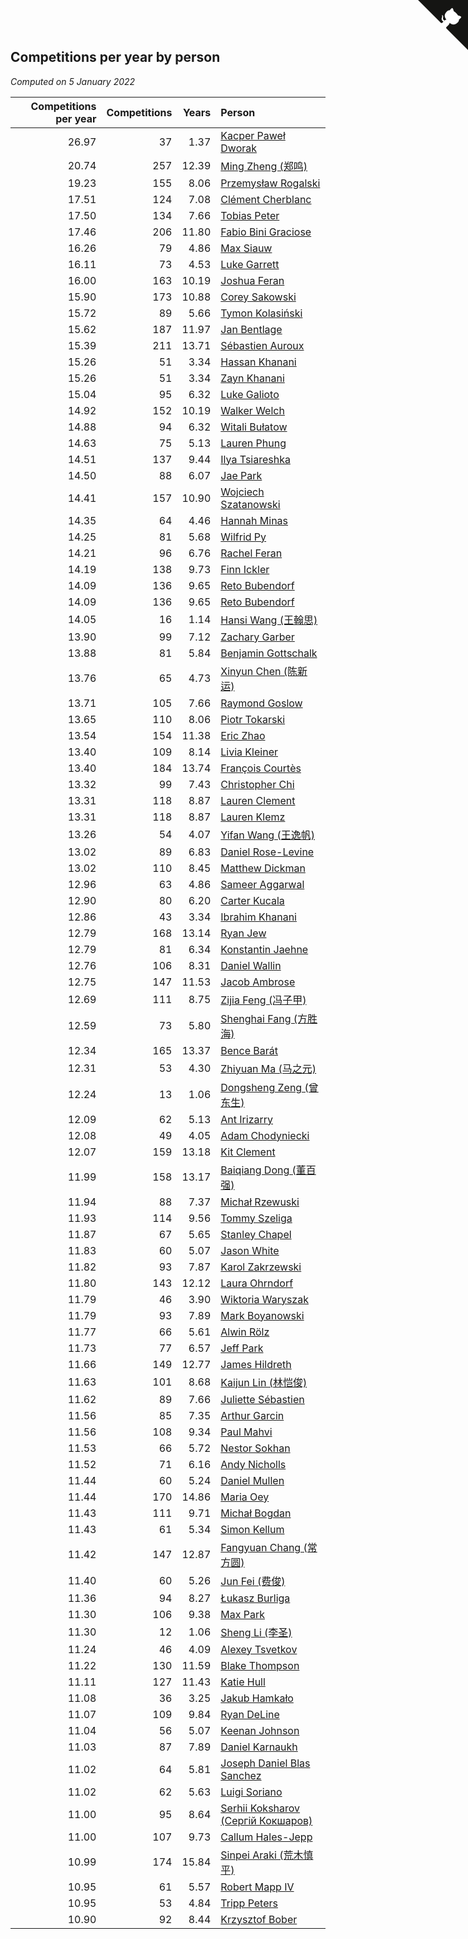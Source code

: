 ## Competitions per year by person

*Computed on  5 January 2022*

| Competitions per year | Competitions | Years | Person |
| ---: | ---: | ---: | :--- |
| 26.97 | 37 | 1.37 | [Kacper Paweł Dworak](https://www.worldcubeassociation.org/persons/2020DWOR01) |
| 20.74 | 257 | 12.39 | [Ming Zheng (郑鸣)](https://www.worldcubeassociation.org/persons/2009ZHEN11) |
| 19.23 | 155 | 8.06 | [Przemysław Rogalski](https://www.worldcubeassociation.org/persons/2013ROGA02) |
| 17.51 | 124 | 7.08 | [Clément Cherblanc](https://www.worldcubeassociation.org/persons/2014CHER05) |
| 17.50 | 134 | 7.66 | [Tobias Peter](https://www.worldcubeassociation.org/persons/2014PETE03) |
| 17.46 | 206 | 11.80 | [Fabio Bini Graciose](https://www.worldcubeassociation.org/persons/2010GRAC02) |
| 16.26 | 79 | 4.86 | [Max Siauw](https://www.worldcubeassociation.org/persons/2017SIAU02) |
| 16.11 | 73 | 4.53 | [Luke Garrett](https://www.worldcubeassociation.org/persons/2017GARR05) |
| 16.00 | 163 | 10.19 | [Joshua Feran](https://www.worldcubeassociation.org/persons/2011FERA01) |
| 15.90 | 173 | 10.88 | [Corey Sakowski](https://www.worldcubeassociation.org/persons/2011SAKO01) |
| 15.72 | 89 | 5.66 | [Tymon Kolasiński](https://www.worldcubeassociation.org/persons/2016KOLA02) |
| 15.62 | 187 | 11.97 | [Jan Bentlage](https://www.worldcubeassociation.org/persons/2010BENT01) |
| 15.39 | 211 | 13.71 | [Sébastien Auroux](https://www.worldcubeassociation.org/persons/2008AURO01) |
| 15.26 | 51 | 3.34 | [Hassan Khanani](https://www.worldcubeassociation.org/persons/2018KHAN26) |
| 15.26 | 51 | 3.34 | [Zayn Khanani](https://www.worldcubeassociation.org/persons/2018KHAN28) |
| 15.04 | 95 | 6.32 | [Luke Galioto](https://www.worldcubeassociation.org/persons/2015GALI02) |
| 14.92 | 152 | 10.19 | [Walker Welch](https://www.worldcubeassociation.org/persons/2011WELC01) |
| 14.88 | 94 | 6.32 | [Witali Bułatow](https://www.worldcubeassociation.org/persons/2015BUAT01) |
| 14.63 | 75 | 5.13 | [Lauren Phung](https://www.worldcubeassociation.org/persons/2016PHUN02) |
| 14.51 | 137 | 9.44 | [Ilya Tsiareshka](https://www.worldcubeassociation.org/persons/2012TERE01) |
| 14.50 | 88 | 6.07 | [Jae Park](https://www.worldcubeassociation.org/persons/2015PARK24) |
| 14.41 | 157 | 10.90 | [Wojciech Szatanowski](https://www.worldcubeassociation.org/persons/2011SZAT01) |
| 14.35 | 64 | 4.46 | [Hannah Minas](https://www.worldcubeassociation.org/persons/2017MINA04) |
| 14.25 | 81 | 5.68 | [Wilfrid Py](https://www.worldcubeassociation.org/persons/2016PYWI01) |
| 14.21 | 96 | 6.76 | [Rachel Feran](https://www.worldcubeassociation.org/persons/2015FERA01) |
| 14.19 | 138 | 9.73 | [Finn Ickler](https://www.worldcubeassociation.org/persons/2012ICKL01) |
| 14.09 | 136 | 9.65 | [Reto Bubendorf](https://www.worldcubeassociation.org/persons/2012BUBE01) |
| 14.09 | 136 | 9.65 | [Reto Bubendorf](https://www.worldcubeassociation.org/persons/2012BUBE01) |
| 14.05 | 16 | 1.14 | [Hansi Wang (王翰思)](https://www.worldcubeassociation.org/persons/2020WANG19) |
| 13.90 | 99 | 7.12 | [Zachary Garber](https://www.worldcubeassociation.org/persons/2014GARB01) |
| 13.88 | 81 | 5.84 | [Benjamin Gottschalk](https://www.worldcubeassociation.org/persons/2016GOTT01) |
| 13.76 | 65 | 4.73 | [Xinyun Chen (陈新运)](https://www.worldcubeassociation.org/persons/2017CHEN36) |
| 13.71 | 105 | 7.66 | [Raymond Goslow](https://www.worldcubeassociation.org/persons/2014GOSL01) |
| 13.65 | 110 | 8.06 | [Piotr Tokarski](https://www.worldcubeassociation.org/persons/2013TOKA01) |
| 13.54 | 154 | 11.38 | [Eric Zhao](https://www.worldcubeassociation.org/persons/2010ZHAO19) |
| 13.40 | 109 | 8.14 | [Livia Kleiner](https://www.worldcubeassociation.org/persons/2013KLEI03) |
| 13.40 | 184 | 13.74 | [François Courtès](https://www.worldcubeassociation.org/persons/2008COUR01) |
| 13.32 | 99 | 7.43 | [Christopher Chi](https://www.worldcubeassociation.org/persons/2014CHIC01) |
| 13.31 | 118 | 8.87 | [Lauren Clement](https://www.worldcubeassociation.org/persons/2013KLEM01) |
| 13.31 | 118 | 8.87 | [Lauren Klemz](https://www.worldcubeassociation.org/persons/2013KLEM01) |
| 13.26 | 54 | 4.07 | [Yifan Wang (王逸帆)](https://www.worldcubeassociation.org/persons/2017WANY29) |
| 13.02 | 89 | 6.83 | [Daniel Rose-Levine](https://www.worldcubeassociation.org/persons/2015ROSE01) |
| 13.02 | 110 | 8.45 | [Matthew Dickman](https://www.worldcubeassociation.org/persons/2013DICK01) |
| 12.96 | 63 | 4.86 | [Sameer Aggarwal](https://www.worldcubeassociation.org/persons/2017AGGA01) |
| 12.90 | 80 | 6.20 | [Carter Kucala](https://www.worldcubeassociation.org/persons/2015KUCA01) |
| 12.86 | 43 | 3.34 | [Ibrahim Khanani](https://www.worldcubeassociation.org/persons/2018KHAN27) |
| 12.79 | 168 | 13.14 | [Ryan Jew](https://www.worldcubeassociation.org/persons/2008JEWR01) |
| 12.79 | 81 | 6.34 | [Konstantin Jaehne](https://www.worldcubeassociation.org/persons/2015JAEH01) |
| 12.76 | 106 | 8.31 | [Daniel Wallin](https://www.worldcubeassociation.org/persons/2013WALL03) |
| 12.75 | 147 | 11.53 | [Jacob Ambrose](https://www.worldcubeassociation.org/persons/2010AMBR01) |
| 12.69 | 111 | 8.75 | [Zijia Feng (冯子甲)](https://www.worldcubeassociation.org/persons/2013FENG02) |
| 12.59 | 73 | 5.80 | [Shenghai Fang (方胜海)](https://www.worldcubeassociation.org/persons/2016FANG01) |
| 12.34 | 165 | 13.37 | [Bence Barát](https://www.worldcubeassociation.org/persons/2008BARA01) |
| 12.31 | 53 | 4.30 | [Zhiyuan Ma (马之元)](https://www.worldcubeassociation.org/persons/2017MAZH04) |
| 12.24 | 13 | 1.06 | [Dongsheng Zeng (曾东生)](https://www.worldcubeassociation.org/persons/2020ZENG03) |
| 12.09 | 62 | 5.13 | [Ant Irizarry](https://www.worldcubeassociation.org/persons/2016IRIZ02) |
| 12.08 | 49 | 4.05 | [Adam Chodyniecki](https://www.worldcubeassociation.org/persons/2017CHOD02) |
| 12.07 | 159 | 13.18 | [Kit Clement](https://www.worldcubeassociation.org/persons/2008CLEM01) |
| 11.99 | 158 | 13.17 | [Baiqiang Dong (董百强)](https://www.worldcubeassociation.org/persons/2008DONG06) |
| 11.94 | 88 | 7.37 | [Michał Rzewuski](https://www.worldcubeassociation.org/persons/2014RZEW01) |
| 11.93 | 114 | 9.56 | [Tommy Szeliga](https://www.worldcubeassociation.org/persons/2012SZEL01) |
| 11.87 | 67 | 5.65 | [Stanley Chapel](https://www.worldcubeassociation.org/persons/2016CHAP04) |
| 11.83 | 60 | 5.07 | [Jason White](https://www.worldcubeassociation.org/persons/2016WHIT16) |
| 11.82 | 93 | 7.87 | [Karol Zakrzewski](https://www.worldcubeassociation.org/persons/2014ZAKR01) |
| 11.80 | 143 | 12.12 | [Laura Ohrndorf](https://www.worldcubeassociation.org/persons/2009OHRN01) |
| 11.79 | 46 | 3.90 | [Wiktoria Waryszak](https://www.worldcubeassociation.org/persons/2018WARY01) |
| 11.79 | 93 | 7.89 | [Mark Boyanowski](https://www.worldcubeassociation.org/persons/2014BOYA01) |
| 11.77 | 66 | 5.61 | [Alwin Rölz](https://www.worldcubeassociation.org/persons/2016ROLZ01) |
| 11.73 | 77 | 6.57 | [Jeff Park](https://www.worldcubeassociation.org/persons/2015PARK08) |
| 11.66 | 149 | 12.77 | [James Hildreth](https://www.worldcubeassociation.org/persons/2009HILD01) |
| 11.63 | 101 | 8.68 | [Kaijun Lin (林恺俊)](https://www.worldcubeassociation.org/persons/2013LINK01) |
| 11.62 | 89 | 7.66 | [Juliette Sébastien](https://www.worldcubeassociation.org/persons/2014SEBA01) |
| 11.56 | 85 | 7.35 | [Arthur Garcin](https://www.worldcubeassociation.org/persons/2014GARC27) |
| 11.56 | 108 | 9.34 | [Paul Mahvi](https://www.worldcubeassociation.org/persons/2012MAHV01) |
| 11.53 | 66 | 5.72 | [Nestor Sokhan](https://www.worldcubeassociation.org/persons/2016SOKH01) |
| 11.52 | 71 | 6.16 | [Andy Nicholls](https://www.worldcubeassociation.org/persons/2015NICH04) |
| 11.44 | 60 | 5.24 | [Daniel Mullen](https://www.worldcubeassociation.org/persons/2016MULL04) |
| 11.44 | 170 | 14.86 | [Maria Oey](https://www.worldcubeassociation.org/persons/2007OEYM01) |
| 11.43 | 111 | 9.71 | [Michał Bogdan](https://www.worldcubeassociation.org/persons/2012BOGD01) |
| 11.43 | 61 | 5.34 | [Simon Kellum](https://www.worldcubeassociation.org/persons/2016KELL12) |
| 11.42 | 147 | 12.87 | [Fangyuan Chang (常方圆)](https://www.worldcubeassociation.org/persons/2009CHAN04) |
| 11.40 | 60 | 5.26 | [Jun Fei (费俊)](https://www.worldcubeassociation.org/persons/2016FEIJ02) |
| 11.36 | 94 | 8.27 | [Łukasz Burliga](https://www.worldcubeassociation.org/persons/2013BURL01) |
| 11.30 | 106 | 9.38 | [Max Park](https://www.worldcubeassociation.org/persons/2012PARK03) |
| 11.30 | 12 | 1.06 | [Sheng Li (李圣)](https://www.worldcubeassociation.org/persons/2020LISH02) |
| 11.24 | 46 | 4.09 | [Alexey Tsvetkov](https://www.worldcubeassociation.org/persons/2017TSVE02) |
| 11.22 | 130 | 11.59 | [Blake Thompson](https://www.worldcubeassociation.org/persons/2010THOM03) |
| 11.11 | 127 | 11.43 | [Katie Hull](https://www.worldcubeassociation.org/persons/2010HULL01) |
| 11.08 | 36 | 3.25 | [Jakub Hamkało](https://www.worldcubeassociation.org/persons/2018HAMK01) |
| 11.07 | 109 | 9.84 | [Ryan DeLine](https://www.worldcubeassociation.org/persons/2012DELI01) |
| 11.04 | 56 | 5.07 | [Keenan Johnson](https://www.worldcubeassociation.org/persons/2016JOHN30) |
| 11.03 | 87 | 7.89 | [Daniel Karnaukh](https://www.worldcubeassociation.org/persons/2014KARN02) |
| 11.02 | 64 | 5.81 | [Joseph Daniel Blas Sanchez](https://www.worldcubeassociation.org/persons/2016SANC08) |
| 11.02 | 62 | 5.63 | [Luigi Soriano](https://www.worldcubeassociation.org/persons/2016SORI04) |
| 11.00 | 95 | 8.64 | [Serhii Koksharov (Сергій Кокшаров)](https://www.worldcubeassociation.org/persons/2013KOKS01) |
| 11.00 | 107 | 9.73 | [Callum Hales-Jepp](https://www.worldcubeassociation.org/persons/2012HALE01) |
| 10.99 | 174 | 15.84 | [Sinpei Araki (荒木慎平)](https://www.worldcubeassociation.org/persons/2006ARAK01) |
| 10.95 | 61 | 5.57 | [Robert Mapp IV](https://www.worldcubeassociation.org/persons/2016IVRO01) |
| 10.95 | 53 | 4.84 | [Tripp Peters](https://www.worldcubeassociation.org/persons/2017PETE04) |
| 10.90 | 92 | 8.44 | [Krzysztof Bober](https://www.worldcubeassociation.org/persons/2013BOBE01) |


<a href="https://github.com/jonatanklosko/wca_statistics" class="github-corner" aria-label="View source on Github"><svg width="80" height="80" viewBox="0 0 250 250" style="fill:#151513; color:#fff; position: absolute; top: 0; border: 0; right: 0;" aria-hidden="true"><path d="M0,0 L115,115 L130,115 L142,142 L250,250 L250,0 Z"></path><path d="M128.3,109.0 C113.8,99.7 119.0,89.6 119.0,89.6 C122.0,82.7 120.5,78.6 120.5,78.6 C119.2,72.0 123.4,76.3 123.4,76.3 C127.3,80.9 125.5,87.3 125.5,87.3 C122.9,97.6 130.6,101.9 134.4,103.2" fill="currentColor" style="transform-origin: 130px 106px;" class="octo-arm"></path><path d="M115.0,115.0 C114.9,115.1 118.7,116.5 119.8,115.4 L133.7,101.6 C136.9,99.2 139.9,98.4 142.2,98.6 C133.8,88.0 127.5,74.4 143.8,58.0 C148.5,53.4 154.0,51.2 159.7,51.0 C160.3,49.4 163.2,43.6 171.4,40.1 C171.4,40.1 176.1,42.5 178.8,56.2 C183.1,58.6 187.2,61.8 190.9,65.4 C194.5,69.0 197.7,73.2 200.1,77.6 C213.8,80.2 216.3,84.9 216.3,84.9 C212.7,93.1 206.9,96.0 205.4,96.6 C205.1,102.4 203.0,107.8 198.3,112.5 C181.9,128.9 168.3,122.5 157.7,114.1 C157.9,116.9 156.7,120.9 152.7,124.9 L141.0,136.5 C139.8,137.7 141.6,141.9 141.8,141.8 Z" fill="currentColor" class="octo-body"></path></svg></a><style>.github-corner:hover .octo-arm{animation:octocat-wave 560ms ease-in-out}@keyframes octocat-wave{0%,100%{transform:rotate(0)}20%,60%{transform:rotate(-25deg)}40%,80%{transform:rotate(10deg)}}@media (max-width:500px){.github-corner:hover .octo-arm{animation:none}.github-corner .octo-arm{animation:octocat-wave 560ms ease-in-out}}</style>
